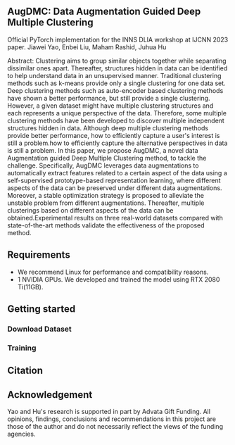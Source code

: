 ## AugDMC: Data Augmentation Guided Deep Multiple Clustering
Official PyTorch implementation for the INNS DLIA workshop at IJCNN 2023 paper.
Jiawei Yao, Enbei Liu, Maham Rashid, Juhua Hu

Abstract: Clustering aims to group similar objects together while separating dissimilar ones apart. Thereafter, structures hidden in data can be identified to help understand data in an unsupervised manner. Traditional clustering methods such as k-means provide only a single clustering for one data set. Deep clustering methods such as auto-encoder based clustering methods have shown a better performance, but still provide a single clustering. However, a given dataset might have multiple clustering structures and each represents a unique perspective of the data. Therefore, some multiple clustering methods have been developed to discover multiple independent structures hidden in data. Although deep multiple clustering methods provide better performance, how to efficiently capture a user's interest is still a problem.how to efficiently capture the alternative perspectives in data is still a problem. In this paper,
we propose AugDMC, a novel data Augmentation guided Deep Multiple Clustering method, to tackle the challenge. Specifically, AugDMC leverages data augmentations to automatically extract features related to a certain aspect of the data using a self-supervised prototype-based representation learning, where different aspects of the data can be preserved under different data augmentations. Moreover, a stable optimization strategy is proposed to alleviate the unstable problem from different augmentations. Thereafter, multiple clusterings based on different aspects of the data can be obtained.Experimental results on three real-world datasets compared with state-of-the-art methods validate the effectiveness of the proposed method.

## Requirements
 - We recommend Linux for performance and compatibility reasons.
 - 1 NVIDIA GPUs. We developed and trained the model using RTX 2080 Ti(11GB).


## Getting started
### Download Dataset


### Training


## Citation


## Acknowledgement
Yao and Hu's research is supported in part by Advata Gift Funding. All opinions, findings, conclusions and recommendations in this project are those of the author and do not necessarily reflect the views of the funding agencies. 
